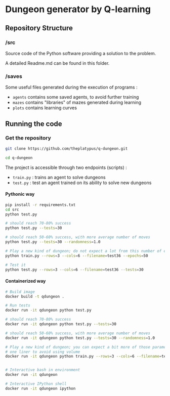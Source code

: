 
# Dungeon generator by Q-learning 

## Repository Structure

### /src

Source code of the Python software providing a solution to the problem.

A detailed Readme.md can be found in this folder.

### /saves

Some useful files generated during the execution of programs : 

- `agents` contains some saved agents, to avoid further training
- `mazes` contains "libraries" of mazes generated during learning
- `plots` contains learning curves

## Running the code

### Get the repository 

```bash
git clone https://github.com/theplatypus/q-dungeon.git

cd q-dungeon
```

The project is accessible through two endpoints (scripts) :

 - `train.py` : trains an agent to solve dungeons
 - `test.py` : test an agent trained on its ability to solve new dungeons

#### Pythonic way

```bash
pip install -r requirements.txt 
cd src 
python test.py

# should reach 70-80% success
python test.py --tests=30

# should reach 50-60% success, with more average number of moves
python test.py --tests=30 --randomness=1.0

# Play a new kind of dungeon; do not expect a lot from this number of epochs
python train.py --rows=3 --cols=6 --filename=test36 --epochs=50

# Test it
python test.py --rows=3 --cols=6 --filename=test36 --tests=30

```

#### Containerized way

```bash
# Build image
docker build -t qdungeon .

# Run tests
docker run -it qdungeon python test.py 

# should reach 70-80% success
docker run -it qdungeon python test.py --tests=30

# should reach 50-60% success, with more average number of moves
docker run -it qdungeon python test.py --tests=30 --randomness=1.0

# Play a new kind of dungeon; you can expect a bit more of those parameters
# one liner to avoid using volume
docker run -it qdungeon python train.py --rows=3 --cols=6 --filename=test36 --memory=2048 --batch=256 --epochs=1500 && test.py --rows=3 --cols=6 --filename=test36 --tests=30


# Interactive bash in environment
docker run -it qdungeon

# Interactive IPython shell
docker run -it qdungeon ipython
```